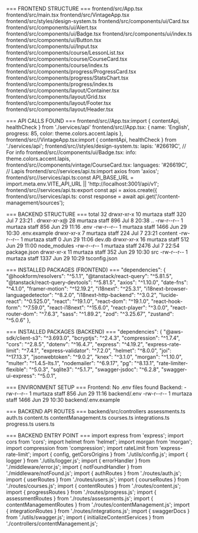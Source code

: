 === FRONTEND STRUCTURE ===
frontend/src/App.tsx
frontend/src/main.tsx
frontend/src/VintageApp.tsx
frontend/src/styles/design-system.ts
frontend/src/components/ui/Card.tsx
frontend/src/components/ui/Alert.tsx
frontend/src/components/ui/Badge.tsx
frontend/src/components/ui/index.ts
frontend/src/components/ui/Button.tsx
frontend/src/components/ui/Input.tsx
frontend/src/components/course/LessonList.tsx
frontend/src/components/course/CourseCard.tsx
frontend/src/components/course/index.ts
frontend/src/components/progress/ProgressCard.tsx
frontend/src/components/progress/StatsChart.tsx
frontend/src/components/progress/index.ts
frontend/src/components/layout/Container.tsx
frontend/src/components/layout/Grid.tsx
frontend/src/components/layout/Footer.tsx
frontend/src/components/layout/Header.tsx

=== API CALLS FOUND ===
frontend/src//App.tsx:import { contentApi, healthCheck } from './services/api'
frontend/src//App.tsx:    { name: 'English', progress: 85, color: theme.colors.accent.lapis },
frontend/src//VintageApp.tsx:import { contentApi, healthCheck } from './services/api';
frontend/src//styles/design-system.ts:    lapis: '#26619C',        // For info
frontend/src//components/ui/Badge.tsx:    info: theme.colors.accent.lapis,
frontend/src//components/vintage/CourseCard.tsx:    languages: '#26619C',       // Lapis
frontend/src//services/api.ts:import axios from 'axios';
frontend/src//services/api.ts:const API_BASE_URL = import.meta.env.VITE_API_URL || 'http://localhost:3001/api/v1';
frontend/src//services/api.ts:export const api = axios.create({
frontend/src//services/api.ts:    const response = await api.get('/content-management/sources');

=== BACKEND STRUCTURE ===
total 32
drwxr-xr-x  10 murtaza  staff   320 Jul  7 23:21 .
drwxr-xr-x@ 28 murtaza  staff   896 Jul  8 20:38 ..
-rw-r--r--   1 murtaza  staff   856 Jun 29 11:16 .env
-rw-r--r--   1 murtaza  staff  1466 Jun 29 10:30 .env.example
drwxr-xr-x   7 murtaza  staff   224 Jul  7 23:21 content
-rw-r--r--   1 murtaza  staff     0 Jun 29 11:06 dev.db
drwxr-xr-x  16 murtaza  staff   512 Jun 29 11:00 node_modules
-rw-r--r--   1 murtaza  staff  2476 Jul  7 22:54 package.json
drwxr-xr-x  11 murtaza  staff   352 Jun 29 10:30 src
-rw-r--r--   1 murtaza  staff  1337 Jun 29 10:29 tsconfig.json

=== INSTALLED PACKAGES (FRONTEND) ===
  "dependencies": {
    "@hookform/resolvers": "^5.1.1",
    "@tanstack/react-query": "^5.81.5",
    "@tanstack/react-query-devtools": "^5.81.5",
    "axios": "^1.10.0",
    "date-fns": "^4.1.0",
    "framer-motion": "^12.19.2",
    "i18next": "^25.3.1",
    "i18next-browser-languagedetector": "^8.2.0",
    "i18next-http-backend": "^3.0.2",
    "lucide-react": "^0.525.0",
    "react": "^19.1.0",
    "react-dom": "^19.1.0",
    "react-hook-form": "^7.59.0",
    "react-i18next": "^15.6.0",
    "react-player": "^3.0.0",
    "react-router-dom": "^7.6.3",
    "sass": "^1.89.2",
    "zod": "^3.25.67",
    "zustand": "^5.0.6"
  },

=== INSTALLED PACKAGES (BACKEND) ===
  "dependencies": {
    "@aws-sdk/client-s3": "^3.693.0",
    "bcryptjs": "^2.4.3",
    "compression": "^1.7.4",
    "cors": "^2.8.5",
    "dotenv": "^16.4.7",
    "express": "^4.19.2",
    "express-rate-limit": "^7.4.1",
    "express-validator": "^7.2.0",
    "helmet": "^8.0.0",
    "joi": "^17.13.3",
    "jsonwebtoken": "^9.0.2",
    "knex": "^3.1.0",
    "morgan": "^1.10.0",
    "multer": "^1.4.5-lts.1",
    "nodemailer": "^6.9.17",
    "pg": "^8.13.1",
    "rate-limiter-flexible": "^5.0.3",
    "sqlite3": "^5.1.7",
    "swagger-jsdoc": "^6.2.8",
    "swagger-ui-express": "^5.0.1",

=== ENVIRONMENT SETUP ===
Frontend: No .env files found
Backend: 
-rw-r--r--  1 murtaza  staff   856 Jun 29 11:16 backend/.env
-rw-r--r--  1 murtaza  staff  1466 Jun 29 10:30 backend/.env.example

=== BACKEND API ROUTES ===
backend/src/controllers
assessments.ts
auth.ts
content.ts
contentManagement.ts
courses.ts
integrations.ts
progress.ts
users.ts

=== BACKEND ENTRY POINT ===
import express from 'express';
import cors from 'cors';
import helmet from 'helmet';
import morgan from 'morgan';
import compression from 'compression';
import rateLimit from 'express-rate-limit';
import { config, getCorsOrigins } from './utils/config.js';
import { logger } from './utils/logger.js';
import { errorHandler } from './middleware/error.js';
import { notFoundHandler } from './middleware/notFound.js';
import { authRoutes } from './routes/auth.js';
import { userRoutes } from './routes/users.js';
import { courseRoutes } from './routes/courses.js';
import { contentRoutes } from './routes/content.js';
import { progressRoutes } from './routes/progress.js';
import { assessmentRoutes } from './routes/assessments.js';
import { contentManagementRoutes } from './routes/contentManagement.js';
import { integrationRoutes } from './routes/integrations.js';
import { swaggerDocs } from './utils/swagger.js';
import { initializeContentServices } from './controllers/contentManagement.js';

